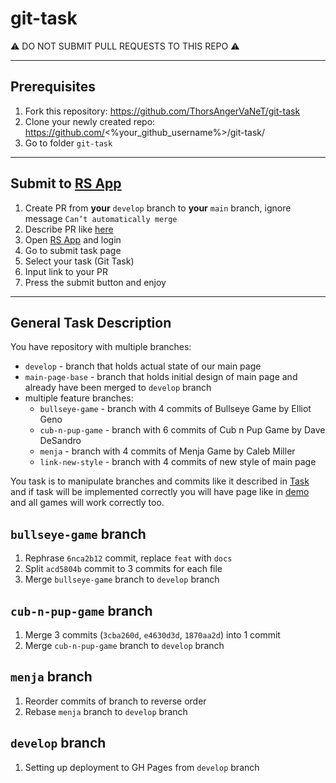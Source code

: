 # git-task

⚠️ DO NOT SUBMIT PULL REQUESTS TO THIS REPO ⚠️

---

## Prerequisites
1. Fork this repository: https://github.com/ThorsAngerVaNeT/git-task
2. Clone your newly created repo: https://github.com/<%your_github_username%>/git-task/  
3. Go to folder `git-task`

---

## Submit to [RS App](https://app.rs.school)
1. Create PR from **your** `develop` branch to **your** `main` branch, ignore message `Can’t automatically merge`
2. Describe PR like [here](https://docs.app.rs.school/#/platform/pull-request-review-process?id=description-example)
2. Open [RS App](https://app.rs.school) and login
3. Go to submit task page
4. Select your task (Git Task)
5. Input link to your PR
6. Press the submit button and enjoy

---

## General Task Description
You have repository with multiple branches:  
  - `develop` - branch that holds actual state of our main page  
  - `main-page-base` - branch that holds initial design of main page and already have been merged to `develop` branch  
  - multiple feature branches:
    - `bullseye-game` - branch with 4 commits of Bullseye Game by Elliot Geno
    - `cub-n-pup-game` - branch with 6 commits of Cub n Pup Game by Dave DeSandro
    - `menja` - branch with 4 commits of Menja Game by Caleb Miller
    - `link-new-style` - branch with 4 commits of new style of main page

You task is to manipulate branches and commits like it described in [Task](#task) and if task will be implemented correctly you will have page like in [demo](https://rss-git-task.netlify.app) and all games will work correctly too.

## `bullseye-game` branch
1) Rephrase `6nca2b12` commit, replace `feat` with `docs`
2) Split `acd5804b` commit to 3 commits for each file
3) Merge `bullseye-game` branch to `develop` branch

## `cub-n-pup-game` branch
1) Merge 3 commits (`3cba260d`, `e4630d3d`, `1870aa2d`) into 1 commit
2) Merge `cub-n-pup-game` branch to `develop` branch

## `menja` branch
1) Reorder commits of branch to reverse order
2) Rebase `menja` branch to `develop` branch

## `develop` branch
1) Setting up deployment to GH Pages from `develop` branch